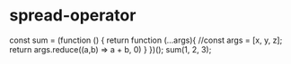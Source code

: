 # spread-operator

const sum = (function () {
  return function (...args){
  //const args = [x, y, z];
  return args.reduce((a,b) => a + b, 0)
  }
})();
sum(1, 2, 3);
